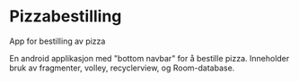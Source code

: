 # Pizzabestilling
App for bestilling av pizza

En android applikasjon med "bottom navbar" for å bestille pizza. 
Inneholder bruk av fragmenter, volley, recyclerview, og Room-database.
